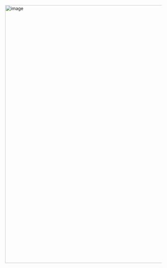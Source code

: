 <img width="1920" height="827" alt="image" src="https://github.com/user-attachments/assets/dfe0fce3-f6bf-4d1f-b873-59b4c97e114c" />

